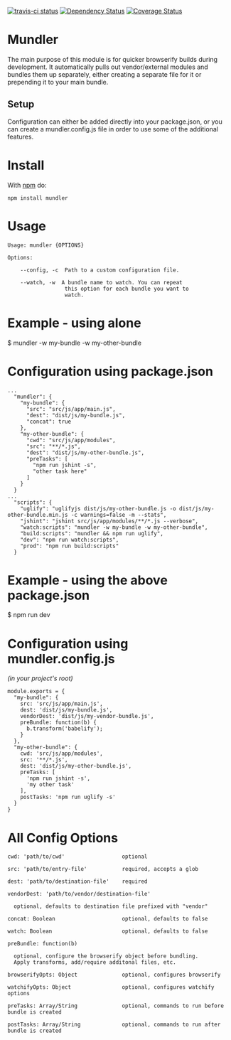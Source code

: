 [![travis-ci status](https://api.travis-ci.org/spencer-leopold/mundler.png)](http://travis-ci.org/#!/spencer-leopold/mundler/builds)
[![Dependency Status](https://david-dm.org/spencer-leopold/mundler.png)](https://david-dm.org/spencer-leopold/mundler)
[![Coverage Status](https://coveralls.io/repos/spencer-leopold/mundler/badge.png)](https://coveralls.io/r/spencer-leopold/mundler)

# Mundler

The main purpose of this module is for quicker browserify builds during development. It automatically pulls out vendor/external modules and bundles them up separately, either creating a separate file for it or prepending it to your main bundle.

## Setup

Configuration can either be added directly into your package.json, or you can create a mundler.config.js file in order to use some of the additional features.

# Install

With [npm](http://npmjs.org) do:

```
npm install mundler
```

# Usage

```
Usage: mundler {OPTIONS}

Options:

    --config, -c  Path to a custom configuration file.

    --watch, -w  A bundle name to watch. You can repeat 
                  this option for each bundle you want to
                  watch.
```

# Example - using alone

  $ mundler -w my-bundle -w my-other-bundle

# Configuration using package.json

```
...
  "mundler": {
    "my-bundle": {
      "src": "src/js/app/main.js",
      "dest": "dist/js/my-bundle.js",
      "concat": true
    },
    "my-other-bundle": {
      "cwd": "src/js/app/modules",
      "src": "**/*.js",
      "dest": "dist/js/my-other-bundle.js",
      "preTasks": [
        "npm run jshint -s",
        "other task here"
      ]
    }
  }
...
  "scripts": {
    "uglify": "uglifyjs dist/js/my-other-bundle.js -o dist/js/my-other-bundle.min.js -c warnings=false -m --stats",
    "jshint": "jshint src/js/app/modules/**/*.js --verbose",
    "watch:scripts": "mundler -w my-bundle -w my-other-bundle",
    "build:scripts": "mundler && npm run uglify",
    "dev": "npm run watch:scripts",
    "prod": "npm run build:scripts"
  }
```

# Example - using the above package.json

  $ npm run dev

# Configuration using mundler.config.js

_(in your project's root)_

```
module.exports = {
  "my-bundle": {
    src: 'src/js/app/main.js',
    dest: 'dist/js/my-bundle.js',
    vendorDest: 'dist/js/my-vendor-bundle.js',
    preBundle: function(b) {
      b.transform('babelify');
    }
  },
  "my-other-bundle": {
    cwd: 'src/js/app/modules',
    src: '**/*.js',
    dest: 'dist/js/my-other-bundle.js',
    preTasks: [
      'npm run jshint -s',
      'my other task'
    ],
    postTasks: 'npm run uglify -s'
  }
}
```

# All Config Options

```
cwd: 'path/to/cwd'                  optional

src: 'path/to/entry-file'           required, accepts a glob

dest: 'path/to/destination-file'    required

vendorDest: 'path/to/vendor/destination-file'

  optional, defaults to destination file prefixed with "vendor"

concat: Boolean                     optional, defaults to false

watch: Boolean                      optional, defaults to false

preBundle: function(b)

  optional, configure the browserify object before bundling.
  Apply transforms, add/require additonal files, etc.

browserifyOpts: Object              optional, configures browserify

watchifyOpts: Object                optional, configures watchify options

preTasks: Array/String              optional, commands to run before bundle is created

postTasks: Array/String             optional, commands to run after bundle is created
```
